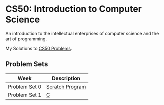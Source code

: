 
# CS50: Introduction to Computer Science


An introduction to the intellectual enterprises of computer science and the art of programming. 

My Solutions to [CS50 Problems](https://www.edx.org/course/introduction-computer-science-harvardx-cs50x).

## Problem Sets
| Week | Description |
| --- | --- |
|Problem Set 0|[Scratch Program](https://github.com/KenSteadman/CS-50/tree/main/Problem%20Set%200) |
|Problem Set 1|[C](https://github.com/KenSteadman/CS-50/tree/main/Problem%20Set%201) |

